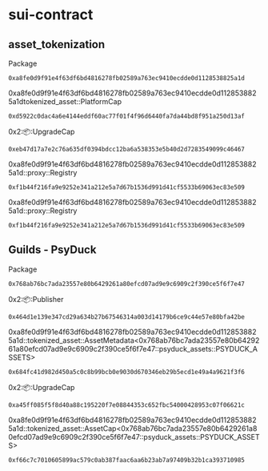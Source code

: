 # sui-contract

## asset_tokenization

Package

```
0xa8fe0d9f91e4f63df6bd4816278fb02589a763ec9410ecdde0d1128538825a1d
```

0xa8fe0d9f91e4f63df6bd4816278fb02589a763ec9410ecdde0d1128538825a1dtokenized_asset::PlatformCap

```
0xd5922c0dac4a6e4144eddf60ac77f01f4f96d6440fa7da44bd8f951a250d13af
```

0x2::package::UpgradeCap

```
0xeb47d17a7e2c76a635df0394bdcc12ba6a538353e5b40d2d7283549099c46467
```

0xa8fe0d9f91e4f63df6bd4816278fb02589a763ec9410ecdde0d1128538825a1d::proxy::Registry

```
0xf1b44f216fa9e9252e341a212e5a7d67b1536d991d41cf5533b69063ec83e509
```

0xa8fe0d9f91e4f63df6bd4816278fb02589a763ec9410ecdde0d1128538825a1d::proxy::Registry

```
0xf1b44f216fa9e9252e341a212e5a7d67b1536d991d41cf5533b69063ec83e509
```

## Guilds - PsyDuck

Package

```
0x768ab76bc7ada23557e80b6429261a80efcd07ad9e9c6909c2f390ce5f6f7e47
```

0x2::package::Publisher

```
0x464d1e139e347cd29a634b27b67546314a003d14179b6ce9c44e57e80bfa42be
```

0xa8fe0d9f91e4f63df6bd4816278fb02589a763ec9410ecdde0d1128538825a1d::tokenized_asset::AssetMetadata<0x768ab76bc7ada23557e80b6429261a80efcd07ad9e9c6909c2f390ce5f6f7e47::psyduck_assets::PSYDUCK_ASSETS>

```
0x684fc41d982d450a5c0c8b99bcb0e9030d670346eb29b5ecd1e49a4a9621f3f6
```

0x2::package::UpgradeCap

```
0xa45ff085f5f8d40a88c195220f7e08844353c652fbc54000428953c07f06621c
```

0xa8fe0d9f91e4f63df6bd4816278fb02589a763ec9410ecdde0d1128538825a1d::tokenized_asset::AssetCap<0x768ab76bc7ada23557e80b6429261a80efcd07ad9e9c6909c2f390ce5f6f7e47::psyduck_assets::PSYDUCK_ASSETS>

```
0xf66c7c7010605899ac579c0ab387faac6aa6b23ab7a97409b32b1ca393710985
```
